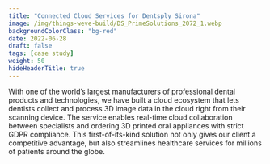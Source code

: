 ```yaml
---
title: "Connected Cloud Services for Dentsply Sirona"
image: /img/things-weve-build/DS_PrimeSolutions_2072_1.webp
backgroundColorClass: "bg-red"
date: 2022-06-28
draft: false
tags: [case study]
weight: 50
hideHeaderTitle: true
---
```


With one of the world’s largest manufacturers of professional dental products and technologies, we have built a cloud ecosystem that lets dentists collect and process 3D image data in the cloud right from their scanning device. The service enables real-time cloud collaboration between specialists and ordering 3D printed oral appliances with strict GDPR compliance. This first-of-its-kind solution not only gives our client a competitive advantage, but also streamlines healthcare services for millions of patients around the globe.